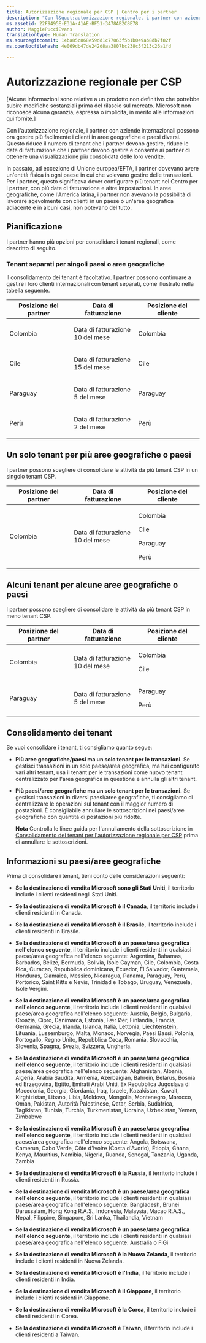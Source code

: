 ```yaml
---
title: Autorizzazione regionale per CSP | Centro per i partner
description: "Con l&quot;autorizzazione regionale, i partner con aziende internazionali possono ora gestire più facilmente i clienti in aree geografiche e paesi diversi."
ms.assetid: 22F9495E-E31A-41AE-BF51-3478AB2C8E78
author: MaggiePucciEvans
translationtype: Human Translation
ms.sourcegitcommit: 14ba85c868e59dd1c77063f5b1b0e9ab8db7f82f
ms.openlocfilehash: 4e069db47de242d8aa3807bc238c5f213c26a1fd

---
```


# Autorizzazione regionale per CSP


\[Alcune informazioni sono relative a un prodotto non definitivo che potrebbe subire modifiche sostanziali prima del rilascio sul mercato. Microsoft non riconosce alcuna garanzia, espressa o implicita, in merito alle informazioni qui fornite.\]

Con l'autorizzazione regionale, i partner con aziende internazionali possono ora gestire più facilmente i clienti in aree geografiche e paesi diversi. Questo riduce il numero di tenant che i partner devono gestire, riduce le date di fatturazione che i partner devono gestire e consente ai partner di ottenere una visualizzazione più consolidata delle loro vendite.

In passato, ad eccezione di Unione europea/EFTA, i partner dovevano avere un'entità fisica in ogni paese in cui che volevano gestire delle transazioni. Per i partner, questo significava dover configurare più tenant nel Centro per i partner, con più date di fatturazione e altre impostazioni. In aree geografiche, come l'America latina, i partner non avevano la possibilità di lavorare agevolmente con clienti in un paese o un'area geografica adiacente e in alcuni casi, non potevano del tutto.

## Pianificazione


I partner hanno più opzioni per consolidare i tenant regionali, come descritto di seguito.

### Tenant separati per singoli paesi o aree geografiche

Il consolidamento dei tenant è facoltativo. I partner possono continuare a gestire i loro clienti internazionali con tenant separati, come illustrato nella tabella seguente.

<table>
<colgroup>
<col width="33%" />
<col width="33%" />
<col width="33%" />
</colgroup>
<thead>
<tr class="header">
<th>Posizione del partner</th>
<th>Data di fatturazione</th>
<th>Posizione del cliente</th>
</tr>
</thead>
<tbody>
<tr class="odd">
<td><p>Colombia</p></td>
<td><p>Data di fatturazione 10 del mese</p></td>
<td><p>Colombia</p></td>
</tr>
<tr class="even">
<td><p>Cile</p></td>
<td><p>Data di fatturazione 15 del mese</p></td>
<td><p>Cile</p></td>
</tr>
<tr class="odd">
<td><p>Paraguay</p></td>
<td><p>Data di fatturazione 5 del mese</p></td>
<td><p>Paraguay</p></td>
</tr>
<tr class="even">
<td><p>Perù</p></td>
<td><p>Data di fatturazione 2 del mese</p></td>
<td><p>Perù</p></td>
</tr>
</tbody>
</table>

 

## Un solo tenant per più aree geografiche o paesi


I partner possono scegliere di consolidare le attività da più tenant CSP in un singolo tenant CSP.

<table>
<colgroup>
<col width="33%" />
<col width="33%" />
<col width="33%" />
</colgroup>
<thead>
<tr class="header">
<th>Posizione del partner</th>
<th>Data di fatturazione</th>
<th>Posizione del cliente</th>
</tr>
</thead>
<tbody>
<tr class="odd">
<td><p>Colombia</p></td>
<td><p>Data di fatturazione 10 del mese</p></td>
<td><p>Colombia</p>
<p>Cile</p>
<p>Paraguay</p>
<p>Perù</p></td>
</tr>
</tbody>
</table>

 

## Alcuni tenant per alcune aree geografiche o paesi


I partner possono scegliere di consolidare le attività da più tenant CSP in meno tenant CSP.

<table>
<colgroup>
<col width="33%" />
<col width="33%" />
<col width="33%" />
</colgroup>
<thead>
<tr class="header">
<th>Posizione del partner</th>
<th>Data di fatturazione</th>
<th>Posizione del cliente</th>
</tr>
</thead>
<tbody>
<tr class="odd">
<td><p>Colombia</p></td>
<td><p>Data di fatturazione 10 del mese</p></td>
<td><p>Colombia</p>
<p>Cile</p></td>
</tr>
<tr class="even">
<td><p>Paraguay</p></td>
<td><p>Data di fatturazione 5 del mese</p></td>
<td><p>Paraguay</p>
<p>Perù</p></td>
</tr>
</tbody>
</table>

 

## Consolidamento dei tenant


Se vuoi consolidare i tenant, ti consigliamo quanto segue:

-   **Più aree geografiche/paesi ma un solo tenant per le transazioni**. Se gestisci transazioni in un solo paese/area geografica, ma hai configurato vari altri tenant, usa il tenant per le transazioni come nuovo tenant centralizzato per l'area geografica in questione e annulla gli altri tenant.

-   **Più paesi/aree geografiche ma un solo tenant per le transazioni.** Se gestisci transazioni in diversi paesi/aree geografiche, ti consigliamo di centralizzare le operazioni sul tenant con il maggior numero di postazioni. È consigliabile annullare le sottoscrizioni nei paesi/aree geografiche con quantità di postazioni più ridotte.

    **Nota** Controlla le linee guida per l'annullamento della sottoscrizione in [Consolidamento dei tenant per l'autorizzazione regionale per CSP](csp-regional-authorization-tenant-consolidation.md) prima di annullare le sottoscrizioni.

     

## Informazioni su paesi/aree geografiche


Prima di consolidare i tenant, tieni conto delle considerazioni seguenti:

-   **Se la destinazione di vendita Microsoft sono gli Stati Uniti**, il territorio include i clienti residenti negli Stati Uniti.

-   **Se la destinazione di vendita Microsoft è il Canada**, il territorio include i clienti residenti in Canada.

-   **Se la destinazione di vendita Microsoft è il Brasile**, il territorio include i clienti residenti in Brasile.

-   **Se la destinazione di vendita Microsoft è un paese/area geografica nell'elenco seguente**, il territorio include i clienti residenti in qualsiasi paese/area geografica nell'elenco seguente: Argentina, Bahamas, Barbados, Belize, Bermuda, Bolivia, Isole Cayman, Cile, Colombia, Costa Rica, Curacao, Repubblica dominicana, Ecuador, El Salvador, Guatemala, Honduras, Giamaica, Messico, Nicaragua, Panama, Paraguay, Perù, Portorico, Saint Kitts e Nevis, Trinidad e Tobago, Uruguay, Venezuela, Isole Vergini.

-   **Se la destinazione di vendita Microsoft è un paese/area geografica nell'elenco seguente**, il territorio include i clienti residenti in qualsiasi paese/area geografica nell'elenco seguente: Austria, Belgio, Bulgaria, Croazia, Cipro, Danimarca, Estonia, Fær Øer, Finlandia, Francia, Germania, Grecia, Irlanda, Islanda, Italia, Lettonia, Liechtenstein, Lituania, Lussemburgo, Malta, Monaco, Norvegia, Paesi Bassi, Polonia, Portogallo, Regno Unito, Repubblica Ceca, Romania, Slovacchia, Slovenia, Spagna, Svezia, Svizzera, Ungheria.

-   **Se la destinazione di vendita Microsoft è un paese/area geografica nell'elenco seguente**, il territorio include i clienti residenti in qualsiasi paese/area geografica nell'elenco seguente: Afghanistan, Albania, Algeria, Arabia Saudita, Armenia, Azerbaigian, Bahrein, Belarus, Bosnia ed Erzegovina, Egitto, Emirati Arabi Uniti, Ex Repubblica Jugoslava di Macedonia, Georgia, Giordania, Iraq, Israele, Kazakistan, Kuwait, Kirghizistan, Libano, Libia, Moldova, Mongolia, Montenegro, Marocco, Oman, Pakistan, Autorità Palestinese, Qatar, Serbia, Sudafrica, Tagikistan, Tunisia, Turchia, Turkmenistan, Ucraina, Uzbekistan, Yemen, Zimbabwe

-   **Se la destinazione di vendita Microsoft è un paese/area geografica nell'elenco seguente**, il territorio include i clienti residenti in qualsiasi paese/area geografica nell'elenco seguente: Angola, Botswana, Camerun, Cabo Verde, Côte d'Ivoire (Costa d'Avorio), Etiopia, Ghana, Kenya, Mauritius, Namibia, Nigeria, Ruanda, Senegal, Tanzania, Uganda, Zambia

-   **Se la destinazione di vendita Microsoft è la Russia**, il territorio include i clienti residenti in Russia.

-   **Se la destinazione di vendita Microsoft è un paese/area geografica nell'elenco seguente**, il territorio include i clienti residenti in qualsiasi paese/area geografica nell'elenco seguente: Bangladesh, Brunei Darussalam, Hong Kong R.A.S., Indonesia, Malaysia, Macao R.A.S., Nepal, Filippine, Singapore, Sri Lanka, Thailandia, Vietnam

-   **Se la destinazione di vendita Microsoft è un paese/area geografica nell'elenco seguente**, il territorio include i clienti residenti in qualsiasi paese/area geografica nell'elenco seguente: Australia o FiGi

-   **Se la destinazione di vendita Microsoft è la Nuova Zelanda**, il territorio include i clienti residenti in Nuova Zelanda.

-   **Se la destinazione di vendita Microsoft è l'India**, il territorio include i clienti residenti in India.

-   **Se la destinazione di vendita Microsoft è il Giappone**, il territorio include i clienti residenti in Giappone.

-   **Se la destinazione di vendita Microsoft è la Corea**, il territorio include i clienti residenti in Corea.

-   **Se la destinazione di vendita Microsoft è Taiwan**, il territorio include i clienti residenti a Taiwan.

 

 






<!--HONumber=Nov16_HO4-->


